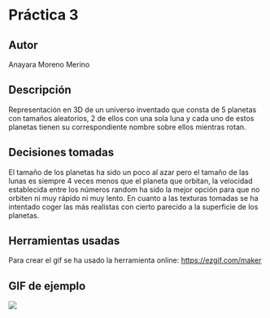 # Práctica 3

## Autor
Anayara Moreno Merino

## Descripción
Representación en 3D de un universo inventado que consta de 5 planetas con tamaños aleatorios, 2 de ellos con una sola luna y cada uno de estos planetas tienen su correspondiente nombre sobre ellos mientras rotan.

## Decisiones tomadas
El tamaño de los planetas ha sido un poco al azar pero el tamaño de las lunas es siempre 4 veces menos que el planeta que orbitan, la velocidad establecida entre los números random ha sido la mejor opción para que no orbiten ni muy rápido ni muy lento. En cuanto a las texturas tomadas se ha intentado coger las más realistas con cierto parecido a la superficie de los planetas.

## Herramientas usadas
Para crear el gif se ha usado la herramienta online: https://ezgif.com/maker

## GIF de ejemplo
![](gif/galaxia.gif)
